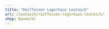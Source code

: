 ```yaml
---
title: "Raiffeisen Lagerhaus Leutasch"
url: /leutasch/raiffeisen-lagerhaus-leutasch/
shop: Baumarkt
---
```

